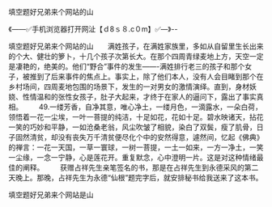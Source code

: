填空题好兄弟来个网站的山

《——✅手机浏览器打开网沚【ｄ8ｓ８.c０m】✅—》--

填空题好兄弟来个网站的山　　满姓孩子，在满姓家族里，多如从自留里生长出来的个大、健壮的箩卜，十几个孩子次第长大。在那个四周青绿麦地上方，天空一定是凄艳的，绝美的。他们“野合”事件的发生——-满姓排行老三的孩子和那个女子，被推到了后来事件的焦点上。事实上，除了他们本人，没有人会目睹到那个在乡村场间，四周麦地包围的场景下，发生的一对男女的激情演绎。直到，身材妖娆、性情温和的张性女孩子，肚子大起来，才终于在家人的逼问下，露出了事实真相。
　　49.一缕芳香，自净其意，唯心净土，一缕月色，一滴露水，一朵白荷，领悟着一花一尘埃，一叶一菩提的纯洁，十足如花，花如十足。碧水映诸天，拈花一笑的巧妙和平静，一如沧桑老翁，风尘吹皱了相貌，染白了双鬓，瘦了肌骨，日子固然清贫，却没有丧失万千清贫便尽化个中的安然得意，遽然间，忆起《佛典》的禅言：一花一天国，一草一寰球，一树一菩提，一土一如来，一方一净土，一笑一尘缘，一念一宁静，心是莲花开。重复默念，心中澄明一片。这是对这种情绪最佳的阐释。
　　获赠占祥先生亲笔签名的书，那是在占祥先生到永德采风的第二天晚上。那晚，占祥先生为永德“仙根”题完字后，就安排秘书给我送来了这本书。





填空题好兄弟来个网站是山

